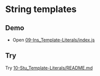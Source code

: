 # String templates

## Demo

* Open [09-Ins_Template-Literals/index.js](../activities/09-Ins_Template-Literals/index.js)

## Try

Try [10-Stu_Template-Literals/README.md](../activities/10-Stu_Template-Literals/README.md)

